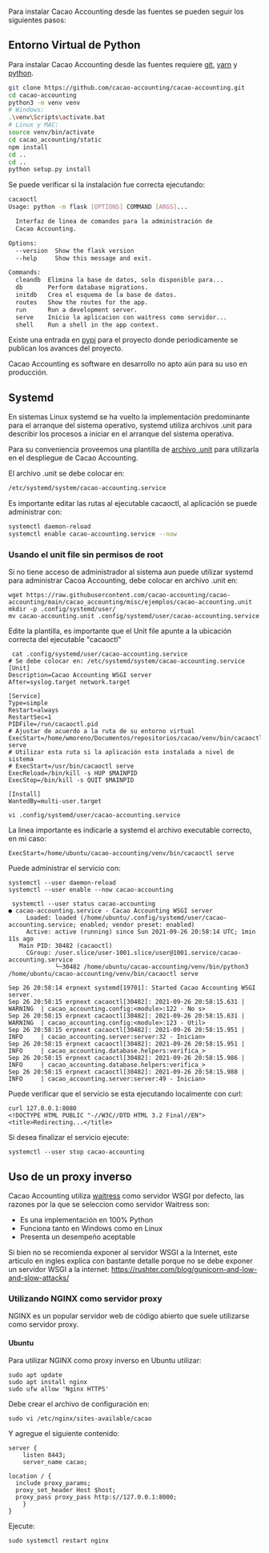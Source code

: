 Para instalar Cacao Accounting desde las fuentes se pueden seguir los siguientes pasos: 

## Entorno Virtual de Python

Para instalar Cacao Accounting desde las fuentes requiere [git](https://git-scm.com/), [yarn](https://yarnpkg.com/lang/en/) y [python](https://www.python.org/downloads/). 

```bash
git clone https://github.com/cacao-accounting/cacao-accounting.git
cd cacao-accounting
python3 -m venv venv
# Windows:
.\venv\Scripts\activate.bat
# Linux y MAC: 
source venv/bin/activate 
cd cacao_accounting/static
npm install
cd ..
cd ..
python setup.py install
```

Se puede verificar si la instalación fue correcta ejecutando:

```bash
cacaoctl
Usage: python -m flask [OPTIONS] COMMAND [ARGS]...

  Interfaz de linea de comandos para la administración de        
  Cacao Accounting.

Options:
  --version  Show the flask version
  --help     Show this message and exit.

Commands:
  cleandb  Elimina la base de datos, solo disponible para...     
  db       Perform database migrations.
  initdb   Crea el esquema de la base de datos.
  routes   Show the routes for the app.
  run      Run a development server.
  serve    Inicio la aplicacion con waitress como servidor...    
  shell    Run a shell in the app context.
```

Existe una entrada en [pypi](https://pypi.org/project/cacao-accounting/) para el
proyecto donde periodicamente se publican los avances del proyecto.

Cacao Accounting es software en desarrollo no apto aún para su uso en producción.

## Systemd

En sistemas Linux systemd se ha vuelto la implementación predominante para
el arranque del sistema operativo, systemd utiliza archivos .unit para describir
los procesos a iniciar en el arranque del sistema operativa.

Para su conveniencia proveemos una plantilla de [archivo .unit](https://github.com/cacao-accounting/cacao-accounting/blob/development/cacao_accounting/misc/ejemplos/cacao-accounting.unit)
para utilizarla en el despliegue de Cacao Accounting.

El archivo .unit se debe colocar en:

```bash
/etc/systemd/system/cacao-accounting.service
```

Es importante editar las rutas al ejecutable cacaoctl, al aplicación se puede
administrar con:

```bash
systemctl daemon-reload
systemctl enable cacao-accounting.service --now
```

### Usando el unit file sin permisos de root

Si no tiene acceso de administrador al sistema aun puede utilizar systemd para
administrar Cacoa Accounting, debe colocar en archivo .unit en:

```
wget https://raw.githubusercontent.com/cacao-accounting/cacao-accounting/main/cacao_accounting/misc/ejemplos/cacao-accounting.unit
mkdir -p .config/systemd/user/
mv cacao-accounting.unit .config/systemd/user/cacao-accounting.service
```

Edite la plantilla, es importante que el Unit file apunte a la ubicación correcta del ejecutable "cacaoctl"


```
 cat .config/systemd/user/cacao-accounting.service
# Se debe colocar en: /etc/systemd/system/cacao-accounting.service
[Unit]
Description=Cacao Accounting WSGI server
After=syslog.target network.target

[Service]
Type=simple
Restart=always
RestartSec=1
PIDFile=/run/cacaoctl.pid
# Ajustar de acuerdo a la ruta de su entorno virtual
ExecStart=/home/wmoreno/Documentos/repositorios/cacao/venv/bin/cacaoctl serve
# Utilizar esta ruta si la aplicación esta instalada a nivel de sistema
# ExecStart=/usr/bin/cacaoctl serve
ExecReload=/bin/kill -s HUP $MAINPID
ExecStop=/bin/kill -s QUIT $MAINPID

[Install]
WantedBy=multi-user.target

vi .config/systemd/user/cacao-accounting.service
```

La linea importante es indicarle a systemd el archivo executable correcto, en mi caso:

```
ExecStart=/home/ubuntu/cacao-accounting/venv/bin/cacaoctl serve
```


Puede administrar el servicio con:

```
systemctl --user daemon-reload
systemctl --user enable --now cacao-accounting

 systemctl --user status cacao-accounting
● cacao-accounting.service - Cacao Accounting WSGI server
     Loaded: loaded (/home/ubuntu/.config/systemd/user/cacao-accounting.service; enabled; vendor preset: enabled)
     Active: active (running) since Sun 2021-09-26 20:58:14 UTC; 1min 11s ago
   Main PID: 30482 (cacaoctl)
     CGroup: /user.slice/user-1001.slice/user@1001.service/cacao-accounting.service
             └─30482 /home/ubuntu/cacao-accounting/venv/bin/python3 /home/ubuntu/cacao-accounting/venv/bin/cacaoctl serve

Sep 26 20:58:14 erpnext systemd[19701]: Started Cacao Accounting WSGI server.
Sep 26 20:58:15 erpnext cacaoctl[30482]: 2021-09-26 20:58:15.631 | WARNING  | cacao_accounting.config:<module>:122 - No s>
Sep 26 20:58:15 erpnext cacaoctl[30482]: 2021-09-26 20:58:15.631 | WARNING  | cacao_accounting.config:<module>:123 - Util>
Sep 26 20:58:15 erpnext cacaoctl[30482]: 2021-09-26 20:58:15.951 | INFO     | cacao_accounting.server:server:32 - Inician>
Sep 26 20:58:15 erpnext cacaoctl[30482]: 2021-09-26 20:58:15.951 | INFO     | cacao_accounting.database.helpers:verifica_>
Sep 26 20:58:15 erpnext cacaoctl[30482]: 2021-09-26 20:58:15.986 | INFO     | cacao_accounting.database.helpers:verifica_>
Sep 26 20:58:15 erpnext cacaoctl[30482]: 2021-09-26 20:58:15.988 | INFO     | cacao_accounting.server:server:49 - Inician>
```

Puede verificar que el servicio se esta ejecutando localmente con curl:

```
curl 127.0.0.1:8080
<!DOCTYPE HTML PUBLIC "-//W3C//DTD HTML 3.2 Final//EN">
<title>Redirecting...</title>
```

Si desea finalizar el servicio ejecute:

```
systemctl --user stop cacao-accounting
```

## Uso de un proxy inverso

Cacao Accounting utiliza [waitress](https://docs.pylonsproject.org/projects/waitress/en/latest/index.html) como servidor WSGI por defecto, las razones por la que se seleccion
como servidor Waitress son:

 - Es una implementación en 100% Python
 - Funciona tanto en Windows como en Linux
 - Presenta un desempeño aceptable

Si bien no se recomienda exponer al servidor WSGI a la Internet, este articulo en ingles explica con bastante detalle porque no se debe exponer un servidor WSGI a la internet: https://rushter.com/blog/gunicorn-and-low-and-slow-attacks/

### Utilizando NGINX como servidor proxy

NGINX es un popular servidor web de código abierto que suele utilizarse como servidor proxy.

#### Ubuntu 

Para utilizar NGINX como proxy inverso en Ubuntu utilizar:

```
sudo apt update
sudo apt install nginx
sudo ufw allow 'Nginx HTTPS'
```

Debe crear el archivo de configuración en:

```
sudo vi /etc/nginx/sites-available/cacao
```

Y agregue el siguiente contenido:

```
server {
    listen 8443;
    server_name cacao;

location / {
  include proxy_params;
  proxy_set_header Host $host;
  proxy_pass proxy_pass http:s//127.0.0.1:8000;
    }
}
```

Ejecute:

```
sudo systemctl restart nginx
```

